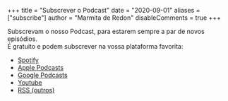 +++
title = "Subscrever o Podcast"
date = "2020-09-01"
aliases = ["subscribe"]
author = "Marmita de Redon"
disableComments = true
+++

Subscrevam o nosso Podcast, para estarem sempre a par de novos episódios.  
É gratuito e podem subscrever na vossa plataforma favorita:

- [Spotify](https://open.spotify.com/show/7IT4iKuxTByba5aKcRbL6v)
- [Apple Podcasts](https://podcasts.apple.com/podcast/marmita-de-redon/id1531584277)
- [Google Podcasts](https://podcasts.google.com/feed/aHR0cHM6Ly9tYXJtaXRhLnB0L2ZlZWQvcG9kY2FzdC9pbmRleC54bWw)
- [Youtube](https://www.youtube.com/channel/UCD74gA66P1OBkqzrYm28nrQ)
- [RSS (outros)](../feed/podcast/index.xml)